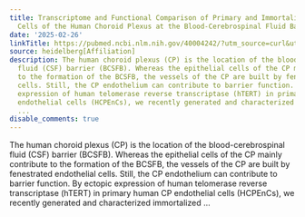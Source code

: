 ```yaml
---
title: Transcriptome and Functional Comparison of Primary and Immortalized Endothelial
  Cells of the Human Choroid Plexus at the Blood-Cerebrospinal Fluid Barrier
date: '2025-02-26'
linkTitle: https://pubmed.ncbi.nlm.nih.gov/40004242/?utm_source=curl&utm_medium=rss&utm_campaign=pubmed-2&utm_content=1FakS-2QOkCT8HsMOQP1bCRQ4YzyumYOmxmF0moLsQ3dFB1E9V&fc=20220326224207&ff=20250226171103&v=2.18.0.post9+e462414
source: heidelberg[Affiliation]
description: The human choroid plexus (CP) is the location of the blood-cerebrospinal
  fluid (CSF) barrier (BCSFB). Whereas the epithelial cells of the CP mainly contribute
  to the formation of the BCSFB, the vessels of the CP are built by fenestrated endothelial
  cells. Still, the CP endothelium can contribute to barrier function. By ectopic
  expression of human telomerase reverse transcriptase (hTERT) in primary human CP
  endothelial cells (HCPEnCs), we recently generated and characterized immortalized
  ...
disable_comments: true
---
```

The human choroid plexus (CP) is the location of the blood-cerebrospinal fluid (CSF) barrier (BCSFB). Whereas the epithelial cells of the CP mainly contribute to the formation of the BCSFB, the vessels of the CP are built by fenestrated endothelial cells. Still, the CP endothelium can contribute to barrier function. By ectopic expression of human telomerase reverse transcriptase (hTERT) in primary human CP endothelial cells (HCPEnCs), we recently generated and characterized immortalized ...